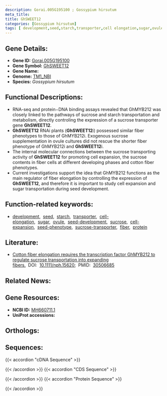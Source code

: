 ```yaml
---
description: Gorai.005G195100 ; Gossypium hirsutum
meta_title:
title: GhSWEET12
categories: [Gossypium hirsutum]
tags: [ development,seed,starch,transporter,cell elongation,sugar,ovule,seed development,sucrose,cell expansion,seed phenotype,sucrose transporter,fiber,protein ]
---
```


## Gene Details:
- **Gene ID:**	[Gorai.005G195100](https://yanglab.hzau.edu.cn/cott/PublicFun/total_jump.1?target=genomics/gene_index&gene_id=Gorai.005G195100)
- **Gene Symbol:** <u>GhSWEET12</u>
- **Gene Name:** 
- **Genome:** [TM1_NBI](https://yanglab.hzau.edu.cn/CottonMD/download.1)
- **Species:** *Gossypium hirsutum*

## Functional Descriptions:
   - RNA-seq and protein−DNA binding assays revealed that GhMYB212 was closely linked to the pathways of sucrose and starch transportation and metabolism, directly controling the expression of a sucrose transporter gene **GhSWEET12**.
   - **GhSWEET12** RNAi plants (**GhSWEET12**i) possessed similar fiber phenotypes to those of GhMYB212i. Exogenous sucrose supplementation in ovule cultures did not rescue the shorter fiber phenotype of GhMYB212i and **GhSWEET12**i.
   - The internal molecular connections between the sucrose transporting activity of **GhSWEET12** for promoting cell expansion, the sucrose contents in fiber cells at different developing phases and cotton fiber phenotypes.
   - Current investigations support the idea that GhMYB212 functions as the main regulator of fiber elongation by controlling the expression of **GhSWEET12**, and therefore it is important to study cell expansion and sugar transportation during seed development.

## Function-related keywords:
   - [development](/tags/development/),&nbsp;&nbsp;[seed](/tags/seed/),&nbsp;&nbsp;[starch](/tags/starch/),&nbsp;&nbsp;[transporter](/tags/transporter/),&nbsp;&nbsp;[cell-elongation](/tags/cell-elongation/),&nbsp;&nbsp;[sugar](/tags/sugar/),&nbsp;&nbsp;[ovule](/tags/ovule/),&nbsp;&nbsp;[seed-development](/tags/seed-development/),&nbsp;&nbsp;[sucrose](/tags/sucrose/),&nbsp;&nbsp;[cell-expansion](/tags/cell-expansion/),&nbsp;&nbsp;[seed-phenotype](/tags/seed-phenotype/),&nbsp;&nbsp;[sucrose-transporter](/tags/sucrose-transporter/),&nbsp;&nbsp;[fiber](/tags/fiber/),&nbsp;&nbsp;[protein](/tags/protein/)

## Literature:
   - [Cotton fiber elongation requires the transcription factor GhMYB212 to regulate sucrose transportation into expanding fibers.](https://doi.org/10.1111/nph.15620)&nbsp;&nbsp;DOI:&nbsp;&nbsp;[10.1111/nph.15620](https://doi.org/10.1111/nph.15620);&nbsp;&nbsp;PMID:&nbsp;&nbsp;[30506685](https://pubmed.ncbi.nlm.nih.gov/30506685/)

## Related News:

## Gene Resources:
- **NCBI ID:**  [MH660711.1](https://www.ncbi.nlm.nih.gov/gene/?term=MH660711.1)
- **UniProt accessions:**  [](https://www.uniprot.org/uniprotkb//entry)

## Orthologs:

## Sequences:
{{< accordion "cDNA Sequence" >}}

{{< /accordion >}}
{{< accordion "CDS Sequence" >}}

{{< /accordion >}}
{{< accordion "Protein Sequence" >}}

{{< /accordion >}}
